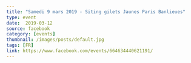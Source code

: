 ```yaml
---
title: "Samedi 9 mars 2019 - Siting gilets Jaunes Paris Banlieues"
type: event
date:  2019-03-12
source: facebook
category: [events]
thumbnail: /images/posts/default.jpg
tags: [FR]
link: https://www.facebook.com/events/664634440621191/
---
```

